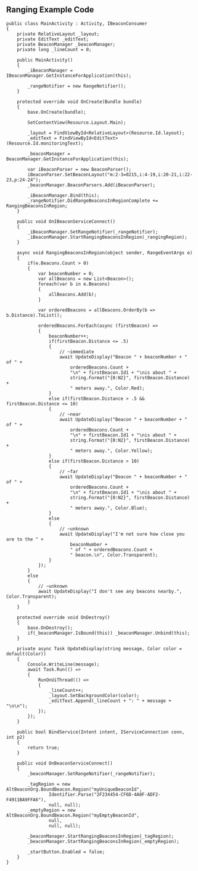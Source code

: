 ## Ranging Example Code

	public class MainActivity : Activity, IBeaconConsumer
	{
		private RelativeLayout _layout;
		private EditText _editText;
		private BeaconManager _beaconManager;
		private long _lineCount = 0;

		public MainActivity()
		{
			_iBeaconManager = IBeaconManager.GetInstanceForApplication(this);

			_rangeNotifier = new RangeNotifier();
		}

		protected override void OnCreate(Bundle bundle)
		{
			base.OnCreate(bundle);

			SetContentView(Resource.Layout.Main);

			_layout = FindViewById<RelativeLayout>(Resource.Id.layout);
			_editText = FindViewById<EditText>(Resource.Id.monitoringText);

			_beaconManager = BeaconManager.GetInstanceForApplication(this);
			
			var iBeaconParser = new BeaconParser();
			iBeaconParser.SetBeaconLayout("m:2-3=0215,i:4-19,i:20-21,i:22-23,p:24-24");
			_beaconManager.BeaconParsers.Add(iBeaconParser);
			
			_iBeaconManager.Bind(this);
			_rangeNotifier.DidRangeBeaconsInRegionComplete += RangingBeaconsInRegion;
		}

		public void OnIBeaconServiceConnect()
		{
			_iBeaconManager.SetRangeNotifier(_rangeNotifier);
			_iBeaconManager.StartRangingBeaconsInRegion(_rangingRegion);
		}
		
		async void RangingBeaconsInRegion(object sender, RangeEventArgs e)
		{
			if(e.Beacons.Count > 0)
			{
				var beaconNumber = 0;
				var allBeacons = new List<Beacon>();
				foreach(var b in e.Beacons)
				{
					allBeacons.Add(b);
				}

				var orderedBeacons = allBeacons.OrderBy(b => b.Distance).ToList();

				orderedBeacons.ForEach(async (firstBeacon) =>
				{
					beaconNumber++;
					if(firstBeacon.Distance <= .5)
					{
						// ~immediate
						await UpdateDisplay("Beacon " + beaconNumber + " of " + 
							orderedBeacons.Count + 
							"\n" + firstBeacon.Id1 + "\nis about " + 
							string.Format("{0:N2}", firstBeacon.Distance) + 
							" meters away.", Color.Red);
					}
					else if(firstBeacon.Distance > .5 && firstBeacon.Distance <= 10)
					{
						// ~near
						await UpdateDisplay("Beacon " + beaconNumber + " of " + 
							orderedBeacons.Count + 
							"\n" + firstBeacon.Id1 + "\nis about " + 
							string.Format("{0:N2}", firstBeacon.Distance) + 
							" meters away.", Color.Yellow);
					}
					else if(firstBeacon.Distance > 10)
					{
						// ~far
						await UpdateDisplay("Beacon " + beaconNumber + " of " + 
							orderedBeacons.Count + 
							"\n" + firstBeacon.Id1 + "\nis about " + 
							string.Format("{0:N2}", firstBeacon.Distance) + 
							" meters away.", Color.Blue);
					}
					else
					{
						// ~unknown
						await UpdateDisplay("I'm not sure how close you are to the " + 
							beaconNumber + 
							" of " + orderedBeacons.Count + 
							" beacon.\n", Color.Transparent);
					}
				});
			}
			else
			{
				// ~unknown
				await UpdateDisplay("I don't see any beacons nearby.", Color.Transparent);
			}
		}

		protected override void OnDestroy()
		{
			base.OnDestroy();
			if(_beaconManager.IsBound(this)) _beaconManager.Unbind(this);
		}
	
		private async Task UpdateDisplay(string message, Color color = default(Color))
		{
			Console.WriteLine(message);
			await Task.Run(() =>
			{
				RunOnUiThread(() =>
				{
					_lineCount++;
					_layout.SetBackgroundColor(color);
					_editText.Append(_lineCount + ": " + message + "\n\n");
				});
			});
		}
		
		public bool BindService(Intent intent, IServiceConnection conn, int p2)
		{
			return true;
		}

		public void OnBeaconServiceConnect()
		{
			_beaconManager.SetRangeNotifier(_rangeNotifier);

			_tagRegion = new AltBeaconOrg.BoundBeacon.Region("myUniqueBeaconId", 
					Identifier.Parse("2F234454-CF6D-4A0F-ADF2-F4911BA9FFA6"), 
					null, null);
			_emptyRegion = new AltBeaconOrg.BoundBeacon.Region("myEmptyBeaconId", 
					null, 
					null, null);

			_beaconManager.StartRangingBeaconsInRegion(_tagRegion);
			_beaconManager.StartRangingBeaconsInRegion(_emptyRegion);

			_startButton.Enabled = false;
		}
	}